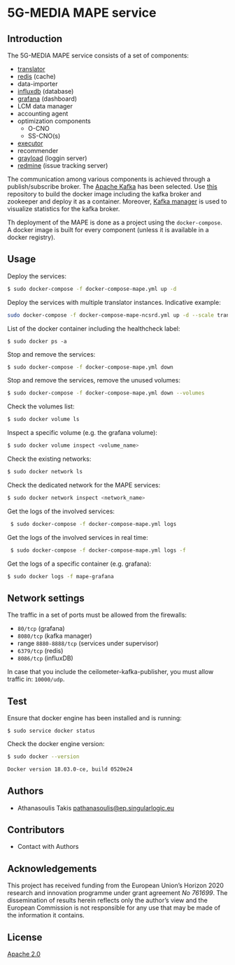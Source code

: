 # 5G-MEDIA MAPE service

## Introduction

The 5G-MEDIA MAPE service consists of a set of components:
- [translator](https://github.com/5g-media/mape-translation)
- [redis](https://hub.docker.com/_/redis) (cache)
- data-importer
- [influxdb](https://hub.docker.com/_/influxdb) (database)
- [grafana](https://hub.docker.com/r/grafana/grafana) (dashboard)
- LCM data manager
- accounting agent
- optimization components
   * O-CNO
   * SS-CNO(s)
- [executor](https://github.com/5g-media/mape-executor)
- recommender
- [grayload](https://hub.docker.com/r/graylog/graylog/) (loggin server)
- [redmine](https://hub.docker.com/_/redmine) (issue tracking server)

The communication among various components is achieved through a publish/subscribe broker. The [Apache Kafka](https://kafka.apache.org/) has been selected. Use [this](https://github.com/wurstmeister/kafka-docker) repository to build the docker image including the kafka broker and zookeeper and deploy it as a container. Moreover, [Kafka manager](https://github.com/yahoo/CMAK) is used to visualize statistics for the kafka broker.

Th deployment of the MAPE is done as a project using the `docker-compose`. A docker image is built for every component (unless it is available in a docker registry).


## Usage

Deploy the services:
```bash
$ sudo docker-compose -f docker-compose-mape.yml up -d
```

Deploy the services with multiple translator instances. Indicative example:
```bash
sudo docker-compose -f docker-compose-mape-ncsrd.yml up -d --scale translator=3
```

List of the docker container including the healthcheck label:
```
$ sudo docker ps -a
```


Stop and remove the services:
```bash
$ sudo docker-compose -f docker-compose-mape.yml down
```

Stop and remove the services, remove the unused volumes:
```bash
$ sudo docker-compose -f docker-compose-mape.yml down --volumes
```

Check the volumes list:
```bash
$ sudo docker volume ls
```

Inspect a specific volume (e.g. the grafana volume):
```bash
$ sudo docker volume inspect <volume_name>
```


Check the existing networks:
```bash
$ sudo docker network ls
```

Check the dedicated network for the MAPE services:
```bash
$ sudo docker network inspect <network_name>
```

Get the logs of the involved services:
```bash
 $ sudo docker-compose -f docker-compose-mape.yml logs
 ```

 Get the logs of the involved services in real time:
```bash
 $ sudo docker-compose -f docker-compose-mape.yml logs -f
 ```

Get the logs of a specific container (e.g. grafana):
```bash
$ sudo docker logs -f mape-grafana
```

## Network settings

The traffic in a set of ports must be allowed from the firewalls:
- `80/tcp` (grafana)
- `8080/tcp` (kafka manager)
- range `8880-8888/tcp` (services under supervisor)
- `6379/tcp` (redis)
- `8086/tcp` (influxDB)

In case that you include the ceilometer-kafka-publisher, you must allow traffic in: `10000/udp`.


## Test

Ensure that docker engine has been installed and is running:
```
$ sudo service docker status
```

Check the docker engine version:
```bash
$ sudo docker --version

Docker version 18.03.0-ce, build 0520e24
```

## Authors
- Athanasoulis Takis <pathanasoulis@ep.singularlogic.eu>

## Contributors
 - Contact with Authors
 
## Acknowledgements
This project has received funding from the European Union’s Horizon 2020 research and innovation 
programme under grant agreement *No 761699*. The dissemination of results herein reflects only 
the author’s view and the European Commission is not responsible for any use that may be made 
of the information it contains.

## License
[Apache 2.0](LICENSE.md)